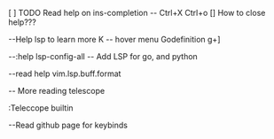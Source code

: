 [ ] TODO 
Read help on ins-completion
-- Ctrl+X Ctrl+o
[] How to close help???


--Help lsp to learn more
K -- hover menu
Godefinition  g+]


--:help lsp-config-all 
-- Add LSP for go, and python

--read help
vim.lsp.buff.format

-- More reading telescope

:Teleccope builtin

--Read github page for keybinds
